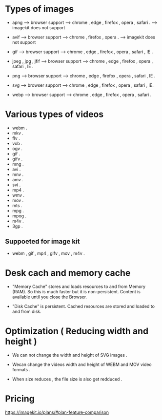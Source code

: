 # Types of images  #

* apng --> browser support --> chrome , edge , firefox , opera , safari .  --> imagekit does not support

* avif -->  browser support --> chrome   , firefox , opera  .  --> imagekit does not support

* gif -->  browser support --> chrome , edge , firefox , opera , safari , IE .

* jpeg , jpg , jfif -->  browser support --> chrome , edge , firefox , opera , safari , IE .

* png -->  browser support --> chrome , edge , firefox , opera , safari , IE .

* svg -->  browser support --> chrome , edge , firefox , opera , safari , IE.

* webp -->  browser support --> chrome , edge , firefox , opera , safari .

# Various types of videos #

* webm .
* mkv .
* flv .
* vob .
* ogv .
* gif .
* gifv .
* mng .
* avi .
* mnv .
* amv .
* svi .
* mp4 .
* wmv .
* mov .
* mts .
* mpg .
* mpog .
* m4v .
* 3gp .


## Suppoeted for image kit ##

* webm  , gif , mp4 , gifv , mov , m4v .

# Desk cach and memory cache #

* "Memory Cache" stores and loads resources to and from Memory (RAM). So this is much faster but it is non-persistent. Content is available until you close the Browser.

* "Disk Cache" is persistent. Cached resources are stored and loaded to and from disk.

# Optimization ( Reducing width and height ) #

* We can not change the width and height of SVG images .

* Wecan change the videos width and height of WEBM and MOV video formats .

* When size reduces , the file size is also get redduced .

# Pricing #

<a>https://imagekit.io/plans/#plan-feature-comparison</a>









